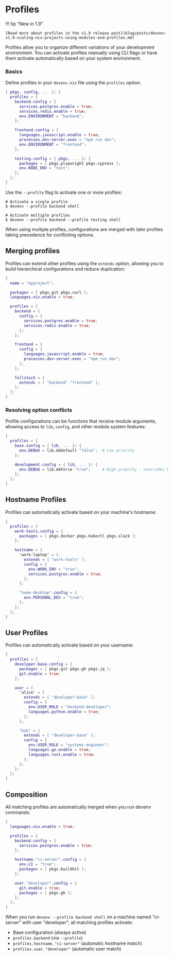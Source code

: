 # Profiles

!!! tip "New in 1.9"

    [Read more about profiles in the v1.9 release post](blog/posts/devenv-v1.9-scaling-nix-projects-using-modules-and-profiles.md)

Profiles allow you to organize different variations of your development environment. You can activate profiles manually using CLI flags or have them activate automatically based on your system environment.

### Basics

Define profiles in your `devenv.nix` file using the `profiles` option:

```nix
{ pkgs, config, ... }: {
  profiles = {
    backend.config = {
      services.postgres.enable = true;
      services.redis.enable = true;
      env.ENVIRONMENT = "backend";
    };

    frontend.config = {
      languages.javascript.enable = true;
      processes.dev-server.exec = "npm run dev";
      env.ENVIRONMENT = "frontend";
    };

    testing.config = { pkgs, ... }: {
      packages = [ pkgs.playwright pkgs.cypress ];
      env.NODE_ENV = "test";
    };
  };
}
```

Use the `--profile` flag to activate one or more profiles:

```shell-session
# Activate a single profile
$ devenv --profile backend shell

# Activate multiple profiles
$ devenv --profile backend --profile testing shell
```

When using multiple profiles, configurations are merged with later profiles taking precedence for conflicting options.

## Merging profiles

Profiles can extend other profiles using the `extends` option, allowing you to build hierarchical configurations and reduce duplication:

```nix
{
  name = "myproject";

  packages = [ pkgs.git pkgs.curl ];
  languages.nix.enable = true;

  profiles = {
    backend = {
      config = {
        services.postgres.enable = true;
        services.redis.enable = true;
      };
    };

    frontend = {
      config = {
        languages.javascript.enable = true;
        processes.dev-server.exec = "npm run dev";
      };
    };

    fullstack = {
      extends = [ "backend" "frontend" ];
    };
  };
}
```

### Resolving option conflicts

Profile configurations can be functions that receive module arguments, allowing access to `lib`, `config`, and other module system features:

```nix
{
  profiles = {
    base.config = { lib, ... }: {
      env.DEBUG = lib.mkDefault "false";  # Low priority
    };

    development.config = { lib, ... }: {
      env.DEBUG = lib.mkForce "true";     # High priority - overrides base
    };
  };
}
```

## Hostname Profiles

Profiles can automatically activate based on your machine's hostname:

```nix
{
  profiles = {
    work-tools.config = {
      packages = [ pkgs.docker pkgs.kubectl pkgs.slack ];
    };

    hostname = {
      "work-laptop" = {
        extends = [ "work-tools" ];
        config = {
          env.WORK_ENV = "true";
          services.postgres.enable = true;
        };
      };

      "home-desktop".config = {
        env.PERSONAL_DEV = "true";
      };
    };
  };
}
```

## User Profiles

Profiles can automatically activate based on your username:

```nix
{
  profiles = {
    developer-base.config = {
      packages = [ pkgs.git pkgs.gh pkgs.jq ];
      git.enable = true;
    };

    user = {
      "alice" = {
        extends = [ "developer-base" ];
        config = {
          env.USER_ROLE = "backend-developer";
          languages.python.enable = true;
        };
      };

      "bob" = {
        extends = [ "developer-base" ];
        config = {
          env.USER_ROLE = "systems-engineer";
          languages.go.enable = true;
          languages.rust.enable = true;
        };
      };
    };
  };
}
```

## Composition

All matching profiles are automatically merged when you run devenv commands:

```nix
{
  languages.nix.enable = true;

  profiles = {
    backend.config = {
      services.postgres.enable = true;
    };

    hostname."ci-server".config = {
      env.CI = "true";
      packages = [ pkgs.buildkit ];
    };

    user."developer".config = {
      git.enable = true;
      packages = [ pkgs.gh ];
    };
  };
}
```

When you run `devenv --profile backend shell` on a machine named "ci-server" with user "developer", all matching profiles activate:

- Base configuration (always active)
- `profiles.backend` (via `--profile`)
- `profiles.hostname."ci-server"` (automatic hostname match)
- `profiles.user."developer"` (automatic user match)
